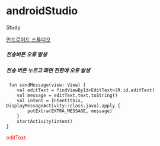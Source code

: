 # androidStudio
Study

[안드로이드 스튜디오](https://developer.android.com/training/basics/firstapp/starting-activity#kotlin)


##### 전송버튼 오류 발생
##### 전송 버튼 누르고 화면 전환에 오류 발생


     fun sendMessage(view: View) {
        val editText = findViewById<EditText>(R.id.editText)
        val message = editText.text.toString()
        val intent = Intent(this, DisplayMessageActivity::class.java).apply {
            putExtra(EXTRA_MESSAGE, message)
        }
        startActivity(intent)
    }

<span style="color:red">editText</span>
